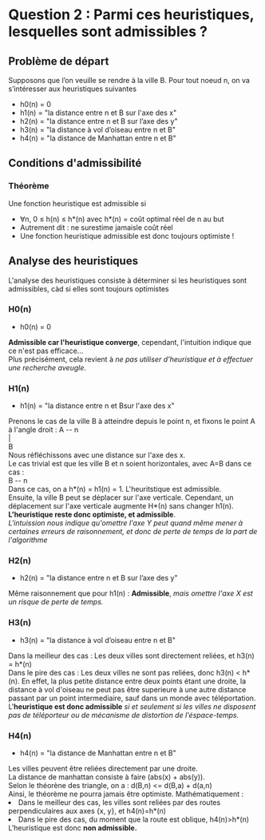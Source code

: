 # Question 2 : Parmi ces heuristiques, lesquelles sont admissibles ?

## Problème de départ
Supposons que l’on veuille se rendre à la ville B. 
Pour tout noeud n, on va s’intéresser aux heuristiques suivantes
* h0(n) = 0
* h1(n) = "la distance entre n et B sur l'axe des x"
* h2(n) = "la distance entre n et B sur l’axe des y"
* h3(n) = "la distance à vol d’oiseau entre n et B"
* h4(n) = "la distance de Manhattan entre n et B"

## Conditions d'admissibilité
### Théorème 
Une fonction heuristique est admissible si 
* ∀n, 0 ≤ h(n) ≤ h*(n) avec h*(n) = coût optimal réel de n au but
* Autrement dit : ne surestime jamaisle coût réel
* Une fonction heuristique admissible est donc toujours optimiste !

## Analyse des heuristiques
L'analyse des heuristiques consiste à déterminer si les heuristiques sont admissibles, càd si elles sont toujours optimistes

### H0(n)
* h0(n) = 0</ul>
__Admissible car l'heuristique converge__, cependant, l'intuition indique que ce n'est pas efficace...\
Plus précisément, cela revient à _ne pas utiliser d'heuristique et à effectuer une recherche aveugle_.

### H1(n)
* h1(n) = "la distance entre n et Bsur l'axe des x"</ul>
Prenons le cas de la ville B à atteindre depuis le point n, et fixons le point A à l'angle droit :
A -- n\
|\
B\
Nous réfléchissons avec une distance sur l'axe des x.\
Le cas trivial est que les ville B et n soient horizontales, avec A=B dans ce cas :\
B -- n\
Dans ce cas, on a h*(n) = h1(n) = 1. L'heuritstique est admissible.\
Ensuite, la ville B peut se déplacer sur l'axe verticale. Cependant, un déplacement sur l'axe verticale augmente H*(n) sans changer h1(n). __L'heuristique reste donc optimiste, et admissible__.\
_L'intuission nous indique qu'omettre l'axe Y peut quand même mener à certaines erreurs de raisonnement, et donc de perte de temps de la part de l'algorithme_


### H2(n)
* h2(n) = "la distance entre n et B sur l’axe des y"</ul>
Même raisonnement que pour h1(n) : __Admissible__, _mais omettre l'axe X est un risque de perte de temps._

### H3(n)
* h3(n) = "la distance à vol d’oiseau entre n et B"</ul>
Dans la meilleur des cas : Les deux villes sont directement reliées, et h3(n) = h*(n)\
Dans le pire des cas : Les deux villes ne sont pas reliées, donc h3(n) < h*(n).
En effet, la plus petite distance entre deux points étant une droite, la distance à vol d'oiseau ne peut pas être superieure à une autre distance passant par un point intermediaire, sauf dans un monde avec téléportation.\
L'__heuristique est donc admissible__ _si et seulement si les villes ne disposent pas de téléporteur ou de mécanisme de distortion de l'éspace-temps._

### H4(n)
* h4(n) = "la distance de Manhattan entre n et B"</ul>
Les villes peuvent être reliées directement par une droite.\
La distance de manhattan consiste à faire (abs(x) + abs(y)).\
Selon le théorène des triangle, on a : d(B,n) <= d(B,a) + d(a,n)\
Ainsi, le théorème ne pourra jamais être optimiste. Mathématiquement :
* Dans le meilleur des cas, les villes sont reliées par des routes perpendiculaires aux axes {x, y}, et h4(n)=h*(n)
* Dans le pire des cas, du moment que la route est oblique, h4(n)>h*(n)
L'heuristique est donc __non admissible.__
